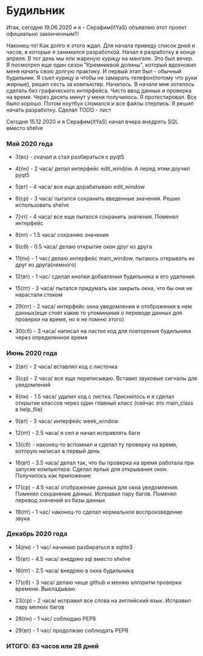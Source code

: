 # Будильник
Итак, сегодня 19.06.2020 и я - Серафим(ItYaS) объявляю этот проект официально законченным!!!

Наконец-то! Как долго я этого ждал. Для начала приведу список дней и часов, в которые я занимался разработкой.
Начал я разработку в конце апреля. В тот день мы ели жареную курицу на мангале. Это был вечер. Я посмотрел еще один
сезон "Кремниевой долины", который вдохновил меня начать свою долгую практику. И первый этап был - обычный будильник.
Я съел курицу и чтобы не замарать телефон(потому что руки жирные), решил сесть за компьютер.
Началось. В начале мне хотелось сделать без графического интерфейса. Чисто ввод данных и проверка на время.
Через десять минут у меня получилось. Я протестировал. Все было хорошо.
Потом ноутбук сломался и все файлы стерлись. Я решил начать разработку. Сделал TODO - лист

Сегодня 15.12.2020 и я Серафим(ItYaS) начал вчера внедрять SQL вместо shelve

### Май 2020 года
 - 3(вс) - скачал и стал разбираться с pyqt5

 - 4(пн) - 2 часа/ делал интерфейс edit_window. А перед этим доучил pyqt5

 - 5(вт) - 4 часа/ все еще дорабатываю edit_window

 - 6(ср) - 3 часа/ пытался сохранить введенные значения. Решил использовать shelve

 - 7(чт) - 4 часа/ все еще пытался сохранить значения. Поменял интерфейс

 - 8(пт) - 1.5 часа/ сохраняю значения

 - 9(сб) - 0.5 часа/ делаю открытие окон друг из друга

 - 11(пн) - 1 час/ делаю интерфейс main_window. пытаюсь открывать их друг из друга(немного)

 - 12(вт) - 1 час/ сделал кнопки добавления будильника и его удаления.

 - 15(пт) - 3 часа/ пытался придумать как закрыть окна, что бы они не нарастали стеком

 - 29(пт) - 2 часа/ интерфейс окна уведомления и отображения в нем данных(еще стоят какие то упоминания о
переводе данных для проверки на время, но я не помню этого)

 - 30(сб) - 3 часа/ написал на листке код для повторения будильника через определенное время

### Июнь 2020 года
 - 2(вт) - 2 часа/ вставлял код с листочка

 - 3(ср) - 2 часа/ все еще переписываю. Вставил звуковые сигналы для уведомлений

 - 8(пн) - 1.5 часа/ удалил код с листка. Приснилось и я сделал открытие классов через один главный класс
(сейчас это main_class в help_file)

 - 9(вт) - 3 часа/ интерфейс week_window

 - 12(пт) - 2.5 часа/ я сел и начал исправлять баги

 - 13(сб) - наконец-то вспомнил и сделал ту проверку на время, которую написал в первый день

 - 16(вт) - 3.5 часа/ делал так, что бы проверка на время работала при запуске компьютера. 
Сделал ярлык для открывания окон. Получилось как приложение

 - 17(ср) - 4.5 часа/ отображение данных для окна уведомления. Поменял сохранение данных. Исправил пару багов.
Поменял перевод значений из базы данных

 - 19(пт) - 1 час/ наконец-то сделал нормальное воспроизведение звука

### Декабрь 2020 года
 - 14(пн) - 1 час/ начинаю разбираться в sqlite3

 - 15(вт) - 4.5 часа/ внедряю sql вместо shelve

 - 16(пт) - 2.5 часа/ внедряю в окна будильника

 - 17(сб) - 3 часа/ делаю чище github и меняю алгоритм проверки времени. Выкладываю
 
 - 23(ср) - 2 часа/ исправил все слова на английский язык. Исправил пару мелких багов
 
 - 28(пн) - 1 час/ соблюдаю PEP8
 
 - 29(вт) - 1 час/ продолжаю соблюдать PEP8

### ИТОГО: 63 часов или 28 дней
